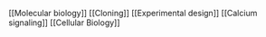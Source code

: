 [[Molecular biology]]
[[Cloning]]
[[Experimental design]]
[[Calcium signaling]]
[[Cellular Biology]]
